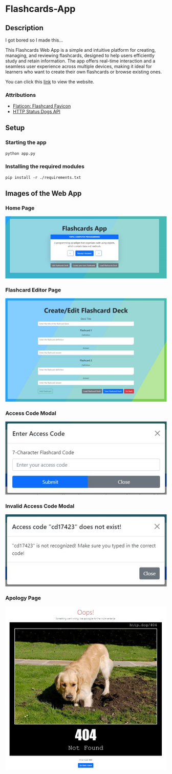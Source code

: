 # Flashcards-App

## Description

I got bored so I made this...

This Flashcards Web App is a simple and intuitive platform for creating, managing, and reviewing flashcards, designed to help users efficiently study and retain information. The app offers real-time interaction and a seamless user experience across multiple devices, making it ideal for learners who want to create their own flashcards or browse existing ones.

You can click this [link](https://flashcards-app-dc5q.onrender.com/) to view the website.

### Attributions

- [Flaticon: Flashcard Favicon](https://www.flaticon.com/free-icon/flash-card_6587388)
- [HTTP Status Dogs API](https://http.dog/)

## Setup

### Starting the app

```shell
python app.py
```

### Installing the required modules

```shell
pip install -r ./requirements.txt
```

## Images of the Web App

### Home Page

![Home Page Images](docs/images/home_page.JPG)

### Flashcard Editor Page

![Flashcard Editor Image](docs/images/flashcard_editor_page.JPG)

### Access Code Modal

![Access Code Modal Image](docs/images/access_code_modal.JPG)

### Invalid Access Code Modal

![Invalid Access Code Modal Image](docs/images/invalid_access_code_modal.JPG)

### Apology Page

![Apology Page](docs/images/apology_page.JPG)
